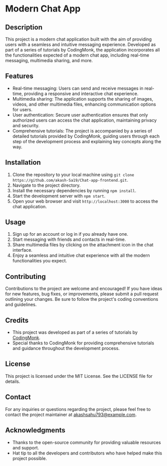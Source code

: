 # Modern Chat App

## Description

This project is a modern chat application built with the aim of providing users with a seamless and intuitive messaging experience. Developed as part of a series of tutorials by CodingMonk, the application incorporates all the functionalities expected of a modern chat app, including real-time messaging, multimedia sharing, and more.

## Features

- Real-time messaging: Users can send and receive messages in real-time, providing a responsive and interactive chat experience.
- Multimedia sharing: The application supports the sharing of images, videos, and other multimedia files, enhancing communication options for users.
- User authentication: Secure user authentication ensures that only authorized users can access the chat application, maintaining privacy and security.
- Comprehensive tutorials: The project is accompanied by a series of detailed tutorials provided by CodingMonk, guiding users through each step of the development process and explaining key concepts along the way.

## Installation

1. Clone the repository to your local machine using `git clone https://github.com/akash-Sa19/Chat-app-frontend.git`.
2. Navigate to the project directory.
3. Install the necessary dependencies by running `npm install`.
4. Start the development server with `npm start`.
5. Open your web browser and visit `http://localhost:3000` to access the chat application.

## Usage

1. Sign up for an account or log in if you already have one.
2. Start messaging with friends and contacts in real-time.
3. Share multimedia files by clicking on the attachment icon in the chat interface.
4. Enjoy a seamless and intuitive chat experience with all the modern functionalities you expect.

## Contributing

Contributions to the project are welcome and encouraged! If you have ideas for new features, bug fixes, or improvements, please submit a pull request outlining your changes. Be sure to follow the project's coding conventions and guidelines.

## Credits

- This project was developed as part of a series of tutorials by [CodingMonk](https://www.youtube.com/watch?v=bSbHeUrUPwQ&list=PLdLUE-L26MMbXYkddCi6Cb1jy5dKczosk&index=1).
- Special thanks to CodingMonk for providing comprehensive tutorials and guidance throughout the development process.

## License

This project is licensed under the MIT License. See the LICENSE file for details.

## Contact

For any inquiries or questions regarding the project, please feel free to contact the project maintainer at akashsahu793@example.com.

## Acknowledgments

- Thanks to the open-source community for providing valuable resources and support.
- Hat tip to all the developers and contributors who have helped make this project possible.
